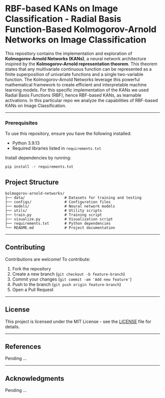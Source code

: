 # RBF-based KANs on Image Classification - Radial Basis Function-Based Kolmogorov-Arnold Networks on Image Classification

This repository contains the implementation and exploration of **Kolmogorov-Arnold Networks (KANs)**, a neural network architecture inspired by the **Kolmogorov-Arnold representation theorem**. This theorem states that any multivariate continuous function can be represented as a finite superposition of univariate functions and a single two-variable function. 
The Kolmogorov-Arnold Networks leverage this powerful mathematical framework to create efficient and interpretable machine learning models.
For this specific implementation of the KANs we used Radial Basis Functions (RBF), hence RBF-based KANs, as learnable activations. In this particular repo we analyze the capabilities of RBF-based KANs on Image Classification.

---

### Prerequisites
To use this repository, ensure you have the following installed:
- Python 3.9.13
- Required libraries listed in `requirements.txt`

Install dependencies by running:
```bash
pip install -r requirements.txt
```

## Project Structure
```
kolmogorov-arnold-networks/
├── data/                  # Datasets for training and testing
├── configs/               # Configuration files
├── models/                # Neural network models
├── utils/                 # Utility scripts
├── train.py               # Training script
├── visualize.py           # Visualization script
├── requirements.txt       # Python dependencies
└── README.md              # Project documentation
```

---
## Contributing
Contributions are welcome! To contribute:
1. Fork the repository
2. Create a new branch (`git checkout -b feature-branch`)
3. Commit your changes (`git commit -am 'Add new feature'`)
4. Push to the branch (`git push origin feature-branch`)
5. Open a Pull Request
---

## License
This project is licensed under the MIT License - see the [LICENSE](LICENSE) file for details.

---
## References
Pending ...

---
## Acknowledgments
Pending ...
